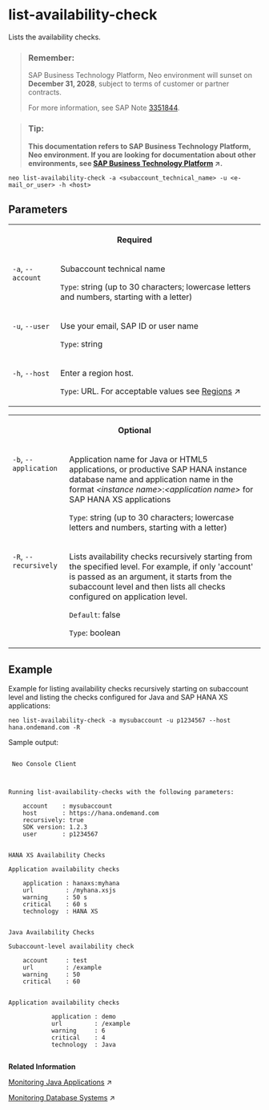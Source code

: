 <!-- loiod37bcfc3460e497cad80338192833fc5 -->

# list-availability-check

Lists the availability checks.



> ### Remember:  
> SAP Business Technology Platform, Neo environment will sunset on **December 31, 2028**, subject to terms of customer or partner contracts.
> 
> For more information, see SAP Note [3351844](https://launchpad.support.sap.com/#/notes/3351844).

> ### Tip:  
> **This documentation refers to SAP Business Technology Platform, Neo environment. If you are looking for documentation about other environments, see [SAP Business Technology Platform](https://help.sap.com/viewer/65de2977205c403bbc107264b8eccf4b/Cloud/en-US/6a2c1ab5a31b4ed9a2ce17a5329e1dd8.html "SAP Business Technology Platform (SAP BTP) is an integrated offering comprised of four technology portfolios: database and data management, application development and integration, analytics, and intelligent technologies. The platform offers users the ability to turn data into business value, compose end-to-end business processes, and build and extend SAP applications quickly.") :arrow_upper_right:.**



```
neo list-availability-check -a <subaccount_technical_name> -u <e-mail_or_user> -h <host>
```



## Parameters


<table>
<tr>
<th valign="top" colspan="2">

Required



</th>
</tr>
<tr>
<td valign="top">

`-a`, `--account`



</td>
<td valign="top">

Subaccount technical name

`Type`: string \(up to 30 characters; lowercase letters and numbers, starting with a letter\)



</td>
</tr>
<tr>
<td valign="top">

`-u`, `--user`



</td>
<td valign="top">

Use your email, SAP ID or user name

`Type`: string



</td>
</tr>
<tr>
<td valign="top">

`-h`, `--host`



</td>
<td valign="top">

Enter a region host.

`Type`: URL. For acceptable values see [Regions](https://help.sap.com/viewer/65de2977205c403bbc107264b8eccf4b/Cloud/en-US/350356d1dc314d3199dca15bd2ab9b0e.html "You can deploy applications in different regions. Each region represents a geographical location (for example, Europe, US East) where applications, data, or services are hosted.") :arrow_upper_right:



</td>
</tr>
</table>


<table>
<tr>
<th valign="top" colspan="2">

Optional



</th>
</tr>
<tr>
<td valign="top">

`-b`, `--application` 



</td>
<td valign="top">

Application name for Java or HTML5 applications, or productive SAP HANA instance database name and application name in the format *<instance name\>*:*<application name\>* for SAP HANA XS applications

`Type`: string \(up to 30 characters; lowercase letters and numbers, starting with a letter\)



</td>
</tr>
<tr>
<td valign="top">

`-R`, `--recursively`



</td>
<td valign="top">

Lists availability checks recursively starting from the specified level. For example, if only 'account' is passed as an argument, it starts from the subaccount level and then lists all checks configured on application level.

`Default`: false

`Type`: boolean



</td>
</tr>
</table>



## Example

Example for listing availability checks recursively starting on subaccount level and listing the checks configured for Java and SAP HANA XS applications:

```
neo list-availability-check -a mysubaccount -u p1234567 --host hana.ondemand.com -R
```

Sample output:

```

 Neo Console Client



Running list-availability-checks with the following parameters:

	account    : mysubaccount
	host       : https://hana.ondemand.com
	recursively: true
	SDK version: 1.2.3
	user       : p1234567


HANA XS Availability Checks

Application availability checks

	application : hanaxs:myhana
	url         : /myhana.xsjs
	warning     : 50 s
	critical    : 60 s
	technology  : HANA XS


Java Availability Checks

Subaccount-level availability check

	account     : test
	url         : /example
	warning     : 50
	critical    : 60


Application availability checks

			application : demo
			url         : /example
			warning     : 6
			critical    : 4
			technology  : Java
  
```

**Related Information**  


[Monitoring Java Applications](https://help.sap.com/viewer/64f7d2b06c6b40a9b3097860c5930641/Cloud/en-US/cf4b2953c2534c0a9b491abf5a4847d7.html "") :arrow_upper_right:

[Monitoring Database Systems](https://help.sap.com/viewer/64f7d2b06c6b40a9b3097860c5930641/Cloud/en-US/d5c5c6a37c944ce78fcccf2b84243d8a.html "You can monitor your database system by viewing its metrics in the SAP BTP cockpit, by retrieving them with the Metrics REST API, or by receiving alerts for them. Furthermore, when you use an SAP HANA database system, you can also configure monitoring for its SAP HANA XS applications.") :arrow_upper_right:

